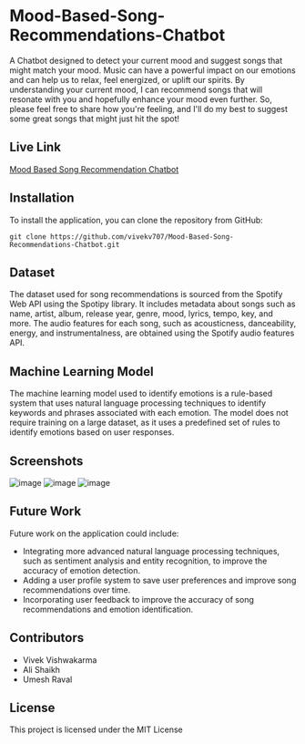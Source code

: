 # Mood-Based-Song-Recommendations-Chatbot
A Chatbot designed to detect your current mood and suggest songs that might match your mood. Music can have a powerful impact on our emotions and can help us to relax, feel energized, or uplift our spirits. By understanding your current mood, I can recommend songs that will resonate with you and hopefully enhance your mood even further. So, please feel free to share how you're feeling, and I'll do my best to suggest some great songs that might just hit the spot!

## Live Link
<a href="https://vivekv707.pythonanywhere.com">Mood Based Song Recommendation Chatbot</a>
## Installation

To install the application, you can clone the repository from GitHub:

```
git clone https://github.com/vivekv707/Mood-Based-Song-Recommendations-Chatbot.git
```

## Dataset

The dataset used for song recommendations is sourced from the Spotify Web API using the Spotipy library. It includes metadata about songs such as name, artist, album, release year, genre, mood, lyrics, tempo, key, and more. The audio features for each song, such as acousticness, danceability, energy, and instrumentalness, are obtained using the Spotify audio features API.

## Machine Learning Model

The machine learning model used to identify emotions is a rule-based system that uses natural language processing techniques to identify keywords and phrases associated with each emotion. The model does not require training on a large dataset, as it uses a predefined set of rules to identify emotions based on user responses.

## Screenshots

![image](https://github.com/vivekv707/Mood-Based-Song-Recommendations-Chatbot/assets/56166510/179731b0-e605-4ca2-9a2b-ab73f19a1033)
![image](https://github.com/vivekv707/Mood-Based-Song-Recommendations-Chatbot/assets/56166510/59abd3cd-3335-4f6d-b65e-79045d4e6a6d)
![image](https://github.com/vivekv707/Mood-Based-Song-Recommendations-Chatbot/assets/56166510/dc1bfabf-f4c3-4537-ba65-0a1cc93e3d03)


## Future Work

Future work on the application could include:
- Integrating more advanced natural language processing techniques, such as sentiment analysis and entity recognition, to improve the accuracy of emotion detection.
- Adding a user profile system to save user preferences and improve song recommendations over time.
- Incorporating user feedback to improve the accuracy of song recommendations and emotion identification.

## Contributors

- Vivek Vishwakarma 
- Ali Shaikh
- Umesh Raval

## License

This project is licensed under the MIT License 
